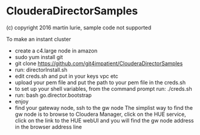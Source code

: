 # ClouderaDirectorSamples
(c) copyright 2016 martin lurie, sample code not supported

To make an instant cluster
- create a c4.large node in amazon
- sudo yum install git
- git clone https://github.com/git4impatient/ClouderaDirectorSamples
- run:  directorInstall.sh
- edit creds.sh and put in your keys vpc etc
- upload your pem file and put the path to your pem file in the creds.sh
- to set up your shell variables, from the command prompt run:  ./creds.sh  
- run:   bash go.director.bootstrap  
- enjoy
- find your gateway node, ssh to the gw node
The simplist way to find the gw node is to browse to Cloudera Manager, click on the HUE service, click on the link to the HUE webUI and you will find the gw node address in the browser address line

